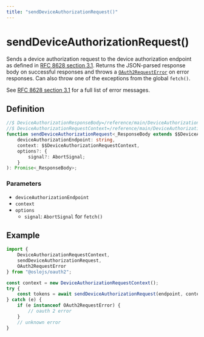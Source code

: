 ```yaml
---
title: "sendDeviceAuthorizationRequest()"
---
```


# sendDeviceAuthorizationRequest()

Sends a device authorization request to the device authorization endpoint as defined in [RFC 8628 section 3.1](https://datatracker.ietf.org/doc/html/rfc8628#section-3.1). Returns the JSON-parsed response body on successful responses and throws a [`OAuth2RequestError`](/reference/main/OAuth2RequestError) on error responses. Can also throw one of the exceptions from the global `fetch()`.

See [RFC 8628 section 3.1](https://datatracker.ietf.org/doc/html/rfc8628#section-3.1) for a full list of error messages.

## Definition

```ts
//$ DeviceAuthorizationResponseBody=/reference/main/DeviceAuthorizationResponseBody
//$ DeviceAuthorizationRequestContext=/reference/main/DeviceAuthorizationRequestContext
function sendDeviceAuthorizationRequest<_ResponseBody extends $$DeviceAuthorizationResponseBody>(
	deviceAuthorizationEndpoint: string,
	context: $$DeviceAuthorizationRequestContext,
	options?: {
		signal?: AbortSignal;
	}
): Promise<_ResponseBody>;
```

### Parameters

- `deviceAuthorizationEndpoint`
- `context`
- `options`
  - `signal`: `AbortSignal` for `fetch()`

## Example

```ts
import {
	DeviceAuthorizationRequestContext,
	sendDeviceAuthorizationRequest,
	OAuth2RequestError
} from "@oslojs/oauth2";

const context = new DeviceAuthorizationRequestContext();
try {
	const tokens = await sendDeviceAuthorizationRequest(endpoint, context);
} catch (e) {
	if (e instanceof OAuth2RequestError) {
		// oauth 2 error
	}
	// unknown error
}
```
